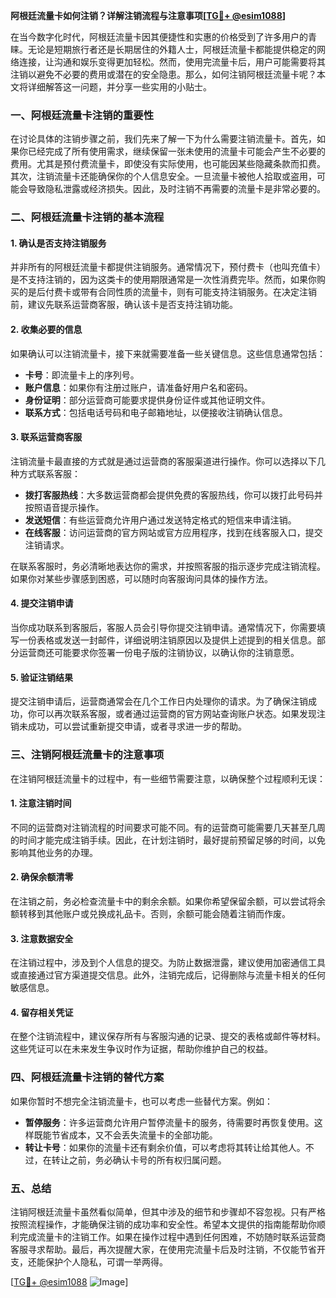 **阿根廷流量卡如何注销？详解注销流程与注意事项[[TG💪+ @esim1088](https://t.me/s/esim1088)]**

在当今数字化时代，阿根廷流量卡因其便捷性和实惠的价格受到了许多用户的青睐。无论是短期旅行者还是长期居住的外籍人士，阿根廷流量卡都能提供稳定的网络连接，让沟通和娱乐变得更加轻松。然而，使用完流量卡后，用户可能需要将其注销以避免不必要的费用或潜在的安全隐患。那么，如何注销阿根廷流量卡呢？本文将详细解答这一问题，并分享一些实用的小贴士。

### 一、阿根廷流量卡注销的重要性

在讨论具体的注销步骤之前，我们先来了解一下为什么需要注销流量卡。首先，如果你已经完成了所有使用需求，继续保留一张未使用的流量卡可能会产生不必要的费用。尤其是预付费流量卡，即使没有实际使用，也可能因某些隐藏条款而扣费。其次，注销流量卡还能确保你的个人信息安全。一旦流量卡被他人拾取或盗用，可能会导致隐私泄露或经济损失。因此，及时注销不再需要的流量卡是非常必要的。

### 二、阿根廷流量卡注销的基本流程

#### 1. 确认是否支持注销服务

并非所有的阿根廷流量卡都提供注销服务。通常情况下，预付费卡（也叫充值卡）是不支持注销的，因为这类卡的使用期限通常是一次性消费完毕。然而，如果你购买的是后付费卡或带有合同性质的流量卡，则有可能支持注销服务。在决定注销前，建议先联系运营商客服，确认该卡是否支持注销功能。

#### 2. 收集必要的信息

如果确认可以注销流量卡，接下来就需要准备一些关键信息。这些信息通常包括：
- **卡号**：即流量卡上的序列号。
- **账户信息**：如果你有注册过账户，请准备好用户名和密码。
- **身份证明**：部分运营商可能要求提供身份证件或其他证明文件。
- **联系方式**：包括电话号码和电子邮箱地址，以便接收注销确认信息。

#### 3. 联系运营商客服

注销流量卡最直接的方式就是通过运营商的客服渠道进行操作。你可以选择以下几种方式联系客服：
- **拨打客服热线**：大多数运营商都会提供免费的客服热线，你可以拨打此号码并按照语音提示操作。
- **发送短信**：有些运营商允许用户通过发送特定格式的短信来申请注销。
- **在线客服**：访问运营商的官方网站或官方应用程序，找到在线客服入口，提交注销请求。

在联系客服时，务必清晰地表达你的需求，并按照客服的指示逐步完成注销流程。如果你对某些步骤感到困惑，可以随时向客服询问具体的操作方法。

#### 4. 提交注销申请

当你成功联系到客服后，客服人员会引导你提交注销申请。通常情况下，你需要填写一份表格或发送一封邮件，详细说明注销原因以及提供上述提到的相关信息。部分运营商还可能要求你签署一份电子版的注销协议，以确认你的注销意愿。

#### 5. 验证注销结果

提交注销申请后，运营商通常会在几个工作日内处理你的请求。为了确保注销成功，你可以再次联系客服，或者通过运营商的官方网站查询账户状态。如果发现注销未成功，可以尝试重新提交申请，或者寻求进一步的帮助。

### 三、注销阿根廷流量卡的注意事项

在注销阿根廷流量卡的过程中，有一些细节需要注意，以确保整个过程顺利无误：

#### 1. 注意注销时间

不同的运营商对注销流程的时间要求可能不同。有的运营商可能需要几天甚至几周的时间才能完成注销手续。因此，在计划注销时，最好提前预留足够的时间，以免影响其他业务的办理。

#### 2. 确保余额清零

在注销之前，务必检查流量卡中的剩余余额。如果你希望保留余额，可以尝试将余额转移到其他账户或兑换成礼品卡。否则，余额可能会随着注销而作废。

#### 3. 注意数据安全

在注销过程中，涉及到个人信息的提交。为防止数据泄露，建议使用加密通信工具或直接通过官方渠道提交信息。此外，注销完成后，记得删除与流量卡相关的任何敏感信息。

#### 4. 留存相关凭证

在整个注销流程中，建议保存所有与客服沟通的记录、提交的表格或邮件等材料。这些凭证可以在未来发生争议时作为证据，帮助你维护自己的权益。

### 四、阿根廷流量卡注销的替代方案

如果你暂时不想完全注销流量卡，也可以考虑一些替代方案。例如：
- **暂停服务**：许多运营商允许用户暂停流量卡的服务，待需要时再恢复使用。这样既能节省成本，又不会丢失流量卡的全部功能。
- **转让卡号**：如果你的流量卡还有剩余价值，可以考虑将其转让给其他人。不过，在转让之前，务必确认卡号的所有权归属问题。

### 五、总结

注销阿根廷流量卡虽然看似简单，但其中涉及的细节和步骤却不容忽视。只有严格按照流程操作，才能确保注销的成功率和安全性。希望本文提供的指南能帮助你顺利完成流量卡的注销工作。如果在操作过程中遇到任何困难，不妨随时联系运营商客服寻求帮助。最后，再次提醒大家，在使用完流量卡后及时注销，不仅能节省开支，还能保护个人隐私，可谓一举两得。

[[TG💪+ @esim1088](https://t.me/s/esim1088) ![Image](https://i.postimg.cc/4NQfJmqS/Snipaste-2025-05-13-00-14-12.png)]
